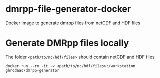 # dmrpp-file-generator-docker
Docker image to generate dmrpp files from netCDF and HDF files


# Generate DMRpp files locally
The folder `<path/to/nc/hdf/files>` should contain netCDF and HDF files
```code
docker run --rm -it -v <path/to/nc/hdf/files>:/workstation ghrcdaac/dmrpp-generator
```
